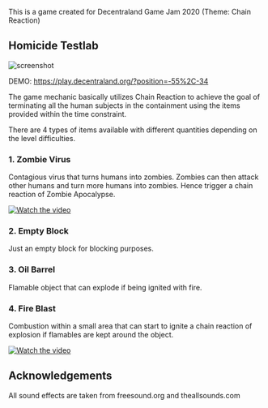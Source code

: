 This is a game created for Decentraland Game Jam 2020 (Theme: Chain Reaction)

## Homicide Testlab

![screenshot](https://github.com/tensaix2j/decentraland_cr/blob/master/screenshot/homicide_testlab_ss.png.png)

DEMO:
https://play.decentraland.org/?position=-55%2C-34


The game mechanic basically utilizes Chain Reaction to achieve the goal of terminating all the human subjects in the containment using the items provided within the time constraint. 




There are 4 types of items available with different quantities depending on the level difficulties. 

### 1. Zombie Virus
Contagious virus that turns humans into zombies. Zombies can then attack other humans and turn more humans into zombies. Hence trigger a chain reaction of Zombie Apocalypse.


[![Watch the video](https://img.youtube.com/vi/xWOQzzo3ygQ/hqdefault.jpg)](https://www.youtube.com/watch?v=xWOQzzo3ygQ)

### 2. Empty Block
Just an empty block for blocking purposes.

### 3. Oil Barrel
Flamable object that can explode if being ignited with fire. 

### 4. Fire Blast
Combustion within a small area that can start to ignite a chain reaction of explosion if flamables are kept around the object.

[![Watch the video](https://img.youtube.com/vi/KUd1umtPviA/hqdefault.jpg)](https://www.youtube.com/watch?v=KUd1umtPviA)




## Acknowledgements
All sound effects are taken from freesound.org and theallsounds.com 
